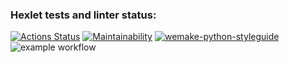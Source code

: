 ### Hexlet tests and linter status:
[![Actions Status](https://github.com/Midorinoha/python-project-lvl1/workflows/hexlet-check/badge.svg)](https://github.com/Midorinoha/python-project-lvl1/actions)
[![Maintainability](https://api.codeclimate.com/v1/badges/a99a88d28ad37a79dbf6/maintainability)](https://codeclimate.com/github/codeclimate/codeclimate/maintainability)
[![wemake-python-styleguide](https://img.shields.io/badge/style-wemake-000000.svg)](https://github.com/wemake-services/wemake-python-styleguide)
![example workflow](https://github.com/Midorinoha/python-project-lvl1/actions/workflows/hexlet-check/badge.svg)
